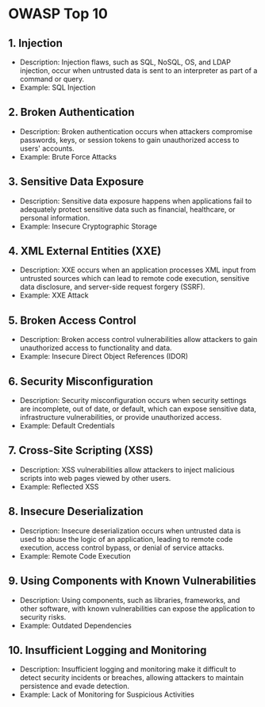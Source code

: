 # OWASP Top 10

## 1. Injection
- Description: Injection flaws, such as SQL, NoSQL, OS, and LDAP injection, occur when untrusted data is sent to an interpreter as part of a command or query.
- Example: SQL Injection

## 2. Broken Authentication
- Description: Broken authentication occurs when attackers compromise passwords, keys, or session tokens to gain unauthorized access to users' accounts.
- Example: Brute Force Attacks

## 3. Sensitive Data Exposure
- Description: Sensitive data exposure happens when applications fail to adequately protect sensitive data such as financial, healthcare, or personal information.
- Example: Insecure Cryptographic Storage

## 4. XML External Entities (XXE)
- Description: XXE occurs when an application processes XML input from untrusted sources which can lead to remote code execution, sensitive data disclosure, and server-side request forgery (SSRF).
- Example: XXE Attack

## 5. Broken Access Control
- Description: Broken access control vulnerabilities allow attackers to gain unauthorized access to functionality and data.
- Example: Insecure Direct Object References (IDOR)

## 6. Security Misconfiguration
- Description: Security misconfiguration occurs when security settings are incomplete, out of date, or default, which can expose sensitive data, infrastructure vulnerabilities, or provide unauthorized access.
- Example: Default Credentials

## 7. Cross-Site Scripting (XSS)
- Description: XSS vulnerabilities allow attackers to inject malicious scripts into web pages viewed by other users.
- Example: Reflected XSS

## 8. Insecure Deserialization
- Description: Insecure deserialization occurs when untrusted data is used to abuse the logic of an application, leading to remote code execution, access control bypass, or denial of service attacks.
- Example: Remote Code Execution

## 9. Using Components with Known Vulnerabilities
- Description: Using components, such as libraries, frameworks, and other software, with known vulnerabilities can expose the application to security risks.
- Example: Outdated Dependencies

## 10. Insufficient Logging and Monitoring
- Description: Insufficient logging and monitoring make it difficult to detect security incidents or breaches, allowing attackers to maintain persistence and evade detection.
- Example: Lack of Monitoring for Suspicious Activities
